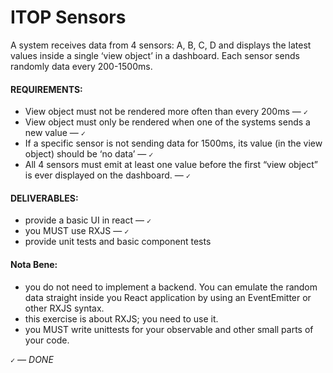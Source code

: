 # ITOP Sensors

A system receives data from 4 sensors: A, B, C, D  and displays the latest values inside a single ‘view object’ in a dashboard. Each sensor sends randomly data every 200-1500ms.

#### REQUIREMENTS:
- View object must not be rendered more often than every 200ms — `✓`
- View object must only be rendered when one of the systems sends a new value — `✓`
- If a specific sensor is not sending data for 1500ms, its value (in the view object) should be ‘no data’ — `✓`
- All 4 sensors must emit at least one value before the first “view object” is ever displayed on the dashboard. — `✓`

#### DELIVERABLES:
- provide a basic UI in react — `✓`
- you MUST use RXJS — `✓`
- provide unit tests and basic component tests

#### Nota Bene:
- you do not need to implement a backend. You can emulate the random data straight inside you React application by using an EventEmitter or other RXJS syntax.
- this exercise is about RXJS; you need to use it.
- you MUST write unittests for your observable and other small parts of your code.

`✓` *— DONE*
